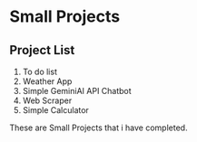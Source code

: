 # Small Projects

## Project List
1. To do list
2. Weather App
3. Simple GeminiAI API Chatbot
4. Web Scraper
5. Simple Calculator

These are Small Projects that i have completed.
